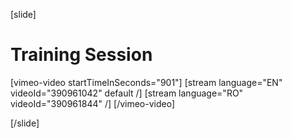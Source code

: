 [slide]
# Training Session

[vimeo-video startTimeInSeconds="901"]
[stream language="EN" videoId="390961042" default /]
[stream language="RO" videoId="390961844" /]
[/vimeo-video]

[/slide]
